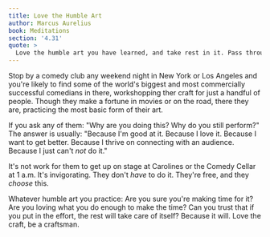 ```yaml
---
title: Love the Humble Art
author: Marcus Aurelius
book: Meditations
section: '4.31'
quote: >
  Love the humble art you have learned, and take rest in it. Pass through the remainder of your days as one who whole-heartedly entrusts all possessions to the gods, making yourself neither a tyrant nor a slave to any person.
---
```


Stop by a comedy club any weekend night in New York or Los Angeles and you're likely to find some of the world's biggest and most commercially successful comedians in there, workshopping ther craft for just a handful of people. Though they make a fortune in movies or on the road, there they are, practicing the most basic form of their art.

If you ask any of them: "Why are you doing this? Why do you still perform?" The answer is usually: "Because I'm good at it. Because I love it. Because I want to get better. Because I thrive on connecting with an audience. Because I just can't _not_ do it."

It's not work for them to get up on stage at Carolines or the Comedy Cellar at 1 a.m. It's invigorating. They don't _have_ to do it. They're free, and they _choose_ this.

Whatever humble art you practice: Are you sure you're making time for it? Are you loving what you do enough to make the time? Can you trust that if you put in the effort, the rest will take care of itself? Because it will. Love the craft, be a craftsman.
